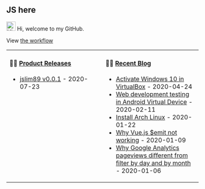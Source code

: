 ## JS here

<img src='https://qpluspicture.oss-cn-beijing.aliyuncs.com/6LjjQA/Hi.gif' alt='Hi' width="24"/> Hi, welcome to my GitHub.

View [the workflow](https://github.com/jslim89/jslim89/actions)

<table>
<tr>
<td valign="top" width="50%">

#### 🏋️‍♀️ <a href="https://github.com/jslim89/jslim89/blob/main/releases.md" target="_blank">Product Releases</a>

<!-- recent_releases starts -->
* <a href='https://github.com/jslim89/jslim89/releases/tag/v0.0.1' target='_blank'>jslim89 v0.0.1</a> - 2020-07-23
<!-- recent_releases ends -->

</td>
<td valign="top" width="50%">

#### 🤹‍♀️ <a href="http://jslim.net/" target="_blank">Recent Blog</a>

<!-- blog starts -->
* <a href='http://jslim.net/blog/2020/04/24/Activate-Windows-10-in-VirtualBox/' target='_blank'>Activate Windows 10 in VirtualBox</a> - 2020-04-24
* <a href='http://jslim.net/blog/2020/02/11/Web-development-testing-in-Android-Virtual-Device/' target='_blank'>Web development testing in Android Virtual Device</a> - 2020-02-11
* <a href='http://jslim.net/blog/2020/01/22/Install-Arch-Linux/' target='_blank'>Install Arch Linux</a> - 2020-01-22
* <a href='http://jslim.net/blog/2020/01/09/Why-Vue-js-emit-not-working/' target='_blank'>Why Vue.js $emit not working</a> - 2020-01-09
* <a href='http://jslim.net/blog/2020/01/06/Why-Google-Analytics-pageviews-different-from-filter-by-day-and-by-month/' target='_blank'>Why Google Analytics pageviews different from filter by day and by month</a> - 2020-01-06
<!-- blog ends -->
</td>
</table>
